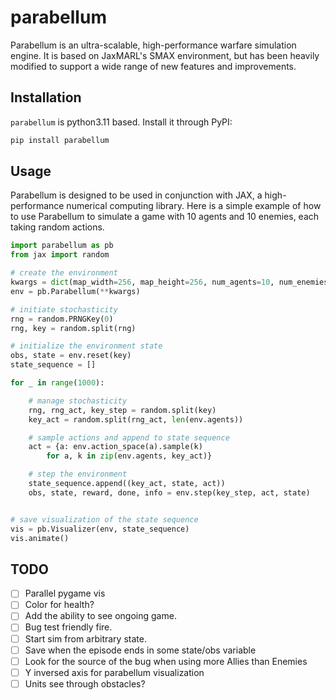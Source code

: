 # parabellum

Parabellum is an ultra-scalable, high-performance warfare simulation engine.
It is based on JaxMARL's SMAX environment, but has been heavily modified to
support a wide range of new features and improvements.

## Installation

`parabellum` is python3.11 based. Install it through PyPI:

```bash
pip install parabellum
```

## Usage

Parabellum is designed to be used in conjunction with JAX, a high-performance
numerical computing library. Here is a simple example of how to use Parabellum
to simulate a game with 10 agents and 10 enemies, each taking random actions.

```python
import parabellum as pb
from jax import random

# create the environment
kwargs = dict(map_width=256, map_height=256, num_agents=10, num_enemies=10)
env = pb.Parabellum(**kwargs)

# initiate stochasticity
rng = random.PRNGKey(0)
rng, key = random.split(rng)

# initialize the environment state
obs, state = env.reset(key)
state_sequence = []

for _ in range(1000):

    # manage stochasticity
    rng, rng_act, key_step = random.split(key)
    key_act = random.split(rng_act, len(env.agents))

    # sample actions and append to state sequence
    act = {a: env.action_space(a).sample(k)
        for a, k in zip(env.agents, key_act)}

    # step the environment
    state_sequence.append((key_act, state, act))
    obs, state, reward, done, info = env.step(key_step, act, state)


# save visualization of the state sequence
vis = pb.Visualizer(env, state_sequence)
vis.animate()
```

## TODO

- [ ] Parallel pygame vis
- [ ] Color for health?
- [ ] Add the ability to see ongoing game.
- [ ] Bug test friendly fire.
- [ ] Start sim from arbitrary state.
- [ ] Save when the episode ends in some state/obs variable
- [ ] Look for the source of the bug when using more Allies than Enemies
- [ ] Y inversed axis for parabellum visualization
- [ ] Units see through obstacles? 
